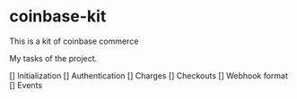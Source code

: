 # coinbase-kit

This is a kit of coinbase commerce

My tasks of the project.

[] Initialization
[] Authentication
[] Charges
[] Checkouts
[] Webhook format
[] Events
